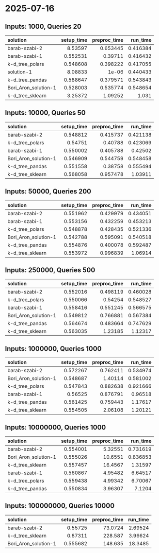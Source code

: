 # 2025-07-16

## Inputs: 1000, Queries 20

| solution             |   setup_time |   preproc_time |   run_time |
|:---------------------|-------------:|---------------:|-----------:|
| barab-szabi-2        |     8.53597  |       0.653445 |   0.416384 |
| barab-szabi-1        |     0.552531 |       0.39711  |   0.416432 |
| k-d_tree_polars      |     0.548608 |       0.398222 |   0.417055 |
| solution-1           |     8.08833  |       1e-06    |   0.440433 |
| k-d_tree_pandas      |     0.588647 |       0.379571 |   0.543843 |
| Bori_Aron_solution-1 |     0.528003 |       0.535774 |   0.548654 |
| k-d_tree_sklearn     |     3.25372  |       1.09252  |   1.031    |

## Inputs: 10000, Queries 50

| solution             |   setup_time |   preproc_time |   run_time |
|:---------------------|-------------:|---------------:|-----------:|
| barab-szabi-2        |     0.548812 |       0.415737 |   0.421138 |
| k-d_tree_polars      |     0.54751  |       0.40788  |   0.423069 |
| barab-szabi-1        |     0.550002 |       0.405788 |   0.42502  |
| Bori_Aron_solution-1 |     0.546909 |       0.544759 |   0.548458 |
| k-d_tree_pandas      |     0.551558 |       0.38758  |   0.555494 |
| k-d_tree_sklearn     |     0.568058 |       0.957478 |   1.03911  |

## Inputs: 50000, Queries 200

| solution             |   setup_time |   preproc_time |   run_time |
|:---------------------|-------------:|---------------:|-----------:|
| barab-szabi-2        |     0.551962 |       0.429979 |   0.434051 |
| barab-szabi-1        |     0.553156 |       0.432259 |   0.453213 |
| k-d_tree_polars      |     0.548878 |       0.428435 |   0.521336 |
| Bori_Aron_solution-1 |     0.542788 |       0.595091 |   0.540518 |
| k-d_tree_pandas      |     0.554876 |       0.400078 |   0.592487 |
| k-d_tree_sklearn     |     0.553972 |       0.996839 |   1.06914  |

## Inputs: 250000, Queries 500

| solution             |   setup_time |   preproc_time |   run_time |
|:---------------------|-------------:|---------------:|-----------:|
| barab-szabi-2        |     0.552016 |       0.498119 |   0.460028 |
| k-d_tree_polars      |     0.550066 |       0.54254  |   0.548527 |
| barab-szabi-1        |     0.558416 |       0.551245 |   0.566575 |
| Bori_Aron_solution-1 |     0.549812 |       0.766881 |   0.567384 |
| k-d_tree_pandas      |     0.564674 |       0.483664 |   0.747629 |
| k-d_tree_sklearn     |     0.563035 |       1.23185  |   1.12317  |

## Inputs: 1000000, Queries 1000

| solution             |   setup_time |   preproc_time |   run_time |
|:---------------------|-------------:|---------------:|-----------:|
| barab-szabi-2        |     0.572267 |       0.762411 |   0.534974 |
| Bori_Aron_solution-1 |     0.548687 |       1.40114  |   0.581002 |
| k-d_tree_polars      |     0.547843 |       0.882638 |   0.921666 |
| barab-szabi-1        |     0.56525  |       0.876791 |   0.96518  |
| k-d_tree_pandas      |     0.561425 |       0.759443 |   1.17617  |
| k-d_tree_sklearn     |     0.554505 |       2.06108  |   1.20121  |

## Inputs: 10000000, Queries 1000

| solution             |   setup_time |   preproc_time |   run_time |
|:---------------------|-------------:|---------------:|-----------:|
| barab-szabi-2        |     0.554001 |        5.32551 |   0.731619 |
| Bori_Aron_solution-1 |     0.555026 |       10.6551  |   0.836853 |
| k-d_tree_sklearn     |     0.557457 |       16.4567  |   1.31597  |
| barab-szabi-1        |     0.560867 |        4.95482 |   6.64517  |
| k-d_tree_polars      |     0.559438 |        4.99342 |   6.70067  |
| k-d_tree_pandas      |     0.550834 |        3.96307 |   7.1204   |

## Inputs: 100000000, Queries 10000

| solution             |   setup_time |   preproc_time |   run_time |
|:---------------------|-------------:|---------------:|-----------:|
| barab-szabi-2        |     0.55725  |        73.0724 |    2.69524 |
| k-d_tree_sklearn     |     0.87311  |       228.587  |    3.96624 |
| Bori_Aron_solution-1 |     0.555682 |       148.635  |   18.3485  |
